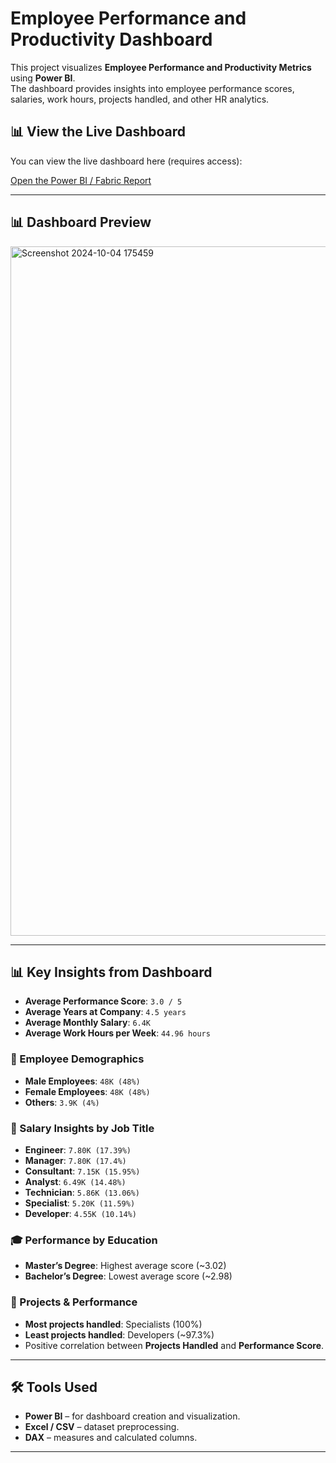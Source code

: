 # Employee Performance and Productivity Dashboard

This project visualizes **Employee Performance and Productivity Metrics** using **Power BI**.  
The dashboard provides insights into employee performance scores, salaries, work hours, projects handled, and other HR analytics.

## 📊 View the Live Dashboard

You can view the live dashboard here (requires access):

[Open the Power BI / Fabric Report](https://app.fabric.microsoft.com/groups/27cbace7-64c5-45c4-8ab5-9366e7328b5a/reports/db6ba255-3a65-4f6b-8d19-7c9f78892fa1/2cb1f549d46fc4f544dc?experience=fabric-developer)

---

## 📊 Dashboard Preview
<img width="1937" height="1103" alt="Screenshot 2024-10-04 175459" src="https://github.com/user-attachments/assets/ad73571a-4bfa-4151-9c2a-a95d357dfe76" />

---

## 📊 Key Insights from Dashboard

- **Average Performance Score**: `3.0 / 5`
- **Average Years at Company**: `4.5 years`
- **Average Monthly Salary**: `6.4K`
- **Average Work Hours per Week**: `44.96 hours`

### 👥 Employee Demographics
- **Male Employees**: `48K (48%)`
- **Female Employees**: `48K (48%)`
- **Others**: `3.9K (4%)`

### 💼 Salary Insights by Job Title
- **Engineer**: `7.80K (17.39%)`
- **Manager**: `7.80K (17.4%)`
- **Consultant**: `7.15K (15.95%)`
- **Analyst**: `6.49K (14.48%)`
- **Technician**: `5.86K (13.06%)`
- **Specialist**: `5.20K (11.59%)`
- **Developer**: `4.55K (10.14%)`

### 🎓 Performance by Education
- **Master’s Degree**: Highest average score (~3.02)
- **Bachelor’s Degree**: Lowest average score (~2.98)

### 📂 Projects & Performance
- **Most projects handled**: Specialists (100%)
- **Least projects handled**: Developers (~97.3%)
- Positive correlation between **Projects Handled** and **Performance Score**.

---

## 🛠️ Tools Used
- **Power BI** – for dashboard creation and visualization.
- **Excel / CSV** – dataset preprocessing.
- **DAX** – measures and calculated columns.

---
